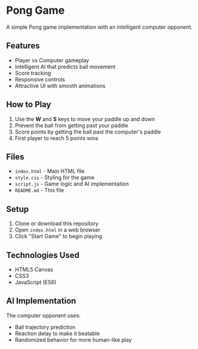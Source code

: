 # Pong Game

A simple Pong game implementation with an intelligent computer opponent.

## Features

- Player vs Computer gameplay
- Intelligent AI that predicts ball movement
- Score tracking
- Responsive controls
- Attractive UI with smooth animations

## How to Play

1. Use the **W** and **S** keys to move your paddle up and down
2. Prevent the ball from getting past your paddle
3. Score points by getting the ball past the computer's paddle
4. First player to reach 5 points wins

## Files

- `index.html` - Main HTML file
- `style.css` - Styling for the game
- `script.js` - Game logic and AI implementation
- `README.md` - This file

## Setup

1. Clone or download this repository
2. Open `index.html` in a web browser
3. Click "Start Game" to begin playing

## Technologies Used

- HTML5 Canvas
- CSS3
- JavaScript (ES6)

## AI Implementation

The computer opponent uses:
- Ball trajectory prediction
- Reaction delay to make it beatable
- Randomized behavior for more human-like play